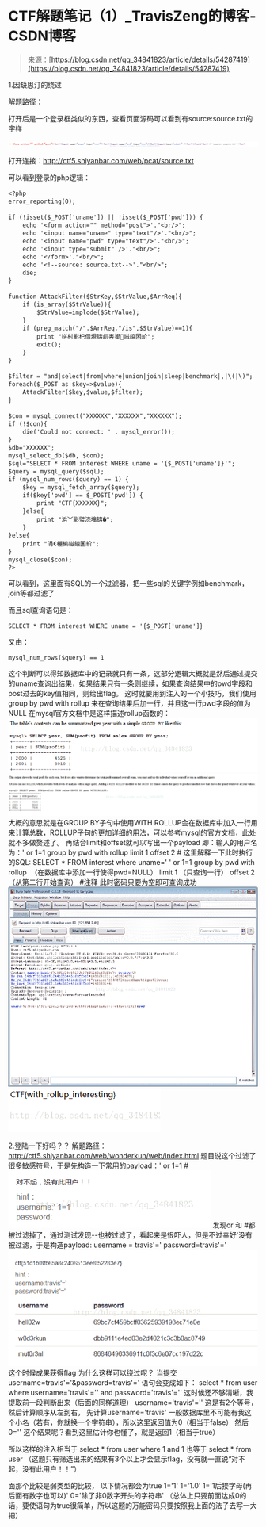 <!--yml
category: 未分类
date: 2022-04-26 14:31:56
-->

# CTF解题笔记（1）_TravisZeng的博客-CSDN博客

> 来源：[https://blog.csdn.net/qq_34841823/article/details/54287419](https://blog.csdn.net/qq_34841823/article/details/54287419)

1.因缺思汀的绕过

解题路径： 

打开后是一个登录框类似的东西，查看页面源码可以看到有source:source.txt的字样

![](img/1a3bc95b5578498c4c2dbc0109405e3a.png) 

打开连接：http://ctf5.shiyanbar.com/web/pcat/source.txt

可以看到登录的php逻辑：

```
<?php
error_reporting(0);

if (!isset($_POST['uname']) || !isset($_POST['pwd'])) {
	echo '<form action="" method="post">'."<br/>";
	echo '<input name="uname" type="text"/>'."<br/>";
	echo '<input name="pwd" type="text"/>'."<br/>";
	echo '<input type="submit" />'."<br/>";
	echo '</form>'."<br/>";
	echo '<!--source: source.txt-->'."<br/>";
    die;
}

function AttackFilter($StrKey,$StrValue,$ArrReq){  
    if (is_array($StrValue)){
        $StrValue=implode($StrValue);
    }
    if (preg_match("/".$ArrReq."/is",$StrValue)==1){   
        print "姘村彲杞借垷锛屼害鍙禌鑹囷紒";
        exit();
    }
}

$filter = "and|select|from|where|union|join|sleep|benchmark|,|\(|\)";
foreach($_POST as $key=>$value){ 
    AttackFilter($key,$value,$filter);
}

$con = mysql_connect("XXXXXX","XXXXXX","XXXXXX");
if (!$con){
	die('Could not connect: ' . mysql_error());
}
$db="XXXXXX";
mysql_select_db($db, $con);
$sql="SELECT * FROM interest WHERE uname = '{$_POST['uname']}'";
$query = mysql_query($sql); 
if (mysql_num_rows($query) == 1) { 
    $key = mysql_fetch_array($query);
    if($key['pwd'] == $_POST['pwd']) {
        print "CTF{XXXXXX}";
    }else{
        print "浜﹀彲璧涜墖锛�";
    }
}else{
	print "涓€棰楄禌鑹囷紒";
}
mysql_close($con);
?>
```

可以看到，这里面有SQL的一个过滤器，把一些sql的关键字例如benchmark，join等都过滤了

而且sql查询语句是： 

```
SELECT * FROM interest WHERE uname = '{$_POST['uname']} 
```

又由： 

```
mysql_num_rows($query) == 1
```

这个判断可以得知数据库中的记录就只有一条，这部分逻辑大概就是然后通过提交的uname查询出结果，如果结果只有一条则继续，如果查询结果中的pwd字段和post过去的key值相同，则给出flag。
这时就要用到注入的一个小技巧，我们使用group by pwd with rollup 来在查询结果后加一行，并且这一行pwd字段的值为NULL
在mysql官方文档中是这样描述rollup函数的：
![](img/e0e19d4414b7f983d3b2c8ecb7f1ee64.png)
![](img/b1f94754c09d4b1971e515cff99c064b.png)
大概的意思就是在GROUP BY子句中使用WITH ROLLUP会在数据库中加入一行用来计算总数，ROLLUP子句的更加详细的用法，可以参考mysql的官方文档，此处就不多做赘述了。
再结合limit和offset就可以写出一个payload
即：输入的用户名为：' or 1=1 group by pwd with rollup limit 1 offset 2 #
这里解释一下此时执行的SQL:
SELECT * FROM interest where uname=' ' or 1=1
group by pwd with rollup  （在数据库中添加一行使得pwd=NULL）
limit 1 （只查询一行）
offset 2  （从第二行开始查询）
#注释
此时密码只要为空即可查询成功
![](img/78891682e29b6f0db971d4011b3fd63b.png)
![](img/6bed23b063019d93d09cbdf7a97fb401.png)

2.登陆一下好吗？？
解题路径：http://ctf5.shiyanbar.com/web/wonderkun/web/index.html
题目说这个过滤了很多敏感符号，于是先构造一下常用的payload：' or 1=1 #
![](img/17c8292a1431ad5b56e764f3996d4c8e.png)
发现or 和 #都被过滤掉了，通过测试发现--也被过滤了，看起来是很吓人，但是不过幸好'没有被过滤，于是构造payload:
username = travis'='
password=travis'='
![](img/0e54631b61474787b38367aef880b07f.png)
这个时候成果获得flag
为什么这样可以绕过呢？
当提交username=travis'='&password=travis'='
语句会变成如下：
select * from user where username='travis'='' and password='travis'=''
这时候还不够清晰，我提取前一段判断出来（后面的同样道理）
username='travis'=''
这是有2个等号，然后计算顺序从左到右，
先计算username='travis' 一般数据库里不可能有我这个小名（若有，你就换一个字符串），所以这里返回值为0（相当于false）
然后0='' 这个结果呢？看到这里估计你也懂了，就是返回1（相当于true）

所以这样的注入相当于
select * from user where 1 and 1
也等于 select * from user
（这题只有筛选出来的结果有3个以上才会显示flag，没有就一直说“对不起，没有此用户！！”）

面那个比较是弱类型的比较，
以下情况都会为true
1='1'
1='1.0'
1='1后接字母(再后面有数字也可以)'
0='除了非0数字开头的字符串'
（总体上只要前面达成0的话，要使语句为true很简单，所以这题的万能密码只要按照我上面的法子去写一大把）